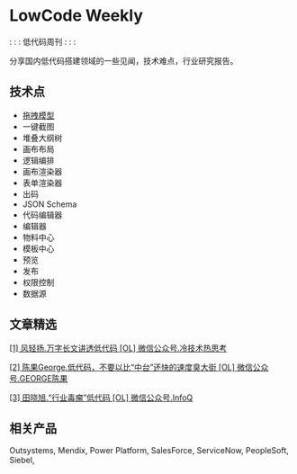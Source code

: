 # LowCode Weekly

: : : 低代码周刊 : : :

分享国内低代码搭建领域的一些见闻，技术难点，行业研究报告。

## 技术点

- [拖拽模型](https://codesandbox.io/embed/drag-and-drop-jqku5?fontsize=14&hidenavigation=1&theme=dark)
- 一键截图
- 堆叠大纲树
- 画布布局
- 逻辑编排
- 画布渲染器
- 表单渲染器
- 出码
- JSON Schema
- 代码编辑器
- 编辑器
- 物料中心
- 模板中心
- 预览
- 发布
- 权限控制
- 数据源

## 文章精选

[[1] 风轻扬.万字长文讲透低代码 [OL] 微信公众号.冷技术热思考](https://mp.weixin.qq.com/s/OXCBORheAx99o3fS-ZfUdg)

[[2] 陈果George.低代码，不要以比“中台”还快的速度臭大街 [OL] 微信公众号.GEORGE陈果](https://mp.weixin.qq.com/s/a-30lC77k3ZpYrsucZoWDw)

[[3] 田晓旭.“行业毒瘤”低代码 [OL] 微信公众号.InfoQ](https://mp.weixin.qq.com/s/nux9xJko6N1tLTK23-ZbzA)

## 相关产品

Outsystems, Mendix, Power Platform, SalesForce, ServiceNow, PeopleSoft, Siebel, 
